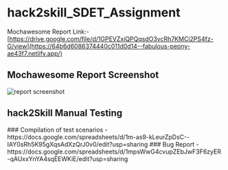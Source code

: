 # hack2skill_SDET_Assignment

Mochawesome Report Link:- [https://drive.google.com/file/d/1GPEVZxiQPQqsdO3vcRh7KMCi2PS4fz-G/view](https://64b6d6086374440c011d0d14--fabulous-peony-ae43f7.netlify.app/)

## Mochawesome Report Screenshot
<img src="https://www.linkpicture.com/q/reportImage.png" alt="report screenshot"/>

## hack2Skill Manual Testing

<alt src="https://www.linkpicture.com/q/h2saaa.png" alt="h2s"/>
### Compilation of test scenarios - https://docs.google.com/spreadsheets/d/1m-as9-kLeurZpDsC--IAY0sRh5K95gXqsAdXzQrJ0v0/edit?usp=sharing
### Bug Report - https://docs.google.com/spreadsheets/d/1mpsWwG4cvupZEbJwF3F6zyER-qAUxxYnYA4sqEEWKiE/edit?usp=sharing


